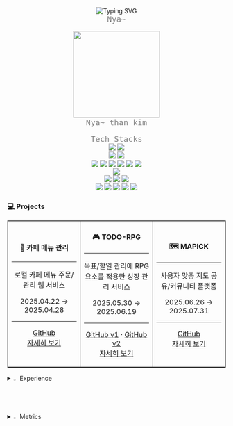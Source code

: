 <div align="center">
  <img src="https://readme-typing-svg.demolab.com?font=Bitcount+Grid+Double&size=30&pause=1000&color=F7526F&background=FFF5E600&center=true&multiline=true&random=true&width=442&height=64&lines=Welcome+nathan`s+World" alt="Typing SVG" />
</div>


<div align="center">
  <code style="color: gray; font-size: 18px;">Nya~</code>
</div><br>

<div align="center">
  <img src="https://github.com/user-attachments/assets/d6976600-796b-4c6c-bcd0-2a2761313bf1" width="200"/>
</div>

<div align="center">
  <code style="color: gray; font-size: 18px;">Nya~ than kim</code>
</div><br>

<div align="center">
  <code style="color: gray; font-size: 18px;">Tech Stacks</code>
</div>

<div align="center">
  <img src="https://img.shields.io/badge/Java-007396?style=plastic&logo=OpenJDK&logoColor=white"/> 
  <img src="https://img.shields.io/badge/JavaScript-F7DF1E?style=plastic&logo=JavaScript&logoColor=black"/>
  <br>
  <img src="https://img.shields.io/badge/Spring-6DB33F?style=plastic&logo=Spring&logoColor=white"/> 
  <img src="https://img.shields.io/badge/Spring_Boot-6DB33F?style=plastic&logo=Spring&logoColor=white"/> 
  <br>
  <img src="https://img.shields.io/badge/MyBatis-005B9F?style=plastic"/> 
  <img src="https://img.shields.io/badge/JPA--Hibernate-59666C?style=plastic&logo=Hibernate&logoColor=white"/> 
  <img src="https://img.shields.io/badge/Lombok-FF6F00?style=plastic&logo=Lombok&logoColor=white"/> 
  <img src="https://img.shields.io/badge/Logback-DC382D?style=plastic"/> 
  <img src="https://img.shields.io/badge/SLF4J-FF9900?style=plastic"/> 
  <img src="https://img.shields.io/badge/Swagger-85EA2D?style=plastic&logo=Swagger&logoColor=white"/>
  <br>
  <img src="https://img.shields.io/badge/MySQL-4479A1?style=plastic&logo=MySQL&logoColor=white"/> 
  <br>
  <img src="https://img.shields.io/badge/Docker-2496ED?style=plastic&logo=Docker&logoColor=white"/> 
  <img src="https://img.shields.io/badge/GCP-4285F4?style=plastic&logo=googlecloud&logoColor=white"/> 
  <img src="https://img.shields.io/badge/GitHub_Actions-2088FF?style=plastic&logo=githubactions&logoColor=white"/> 
  <br>
  <img src="https://img.shields.io/badge/IntelliJ_IDEA-000000?style=plastic&logo=intellijidea&logoColor=white"/> 
  <img src="https://img.shields.io/badge/Eclipse-2C2255?style=plastic&logo=eclipseide&logoColor=white"/> 
  <img src="https://img.shields.io/badge/Postman-FF6C37?style=plastic&logo=Postman&logoColor=white"/> 
  <img src="https://img.shields.io/badge/DBeaver-372923?style=plastic"/> 
  <img src="https://img.shields.io/badge/Git-FF5722?style=plastic&logo=git&logoColor=white"/> 
  <br>
</div>


<h3>💻 Projects</h3>

<table border="1" cellspacing="0" cellpadding="10">
  <tr>
    <!-- 카드 1 -->
    <td align="center" width="300">
      <h4>🍵 카페 메뉴 관리</h4>
      <hr>
      <p>로컬 카페 메뉴 주문/관리 웹 서비스</p>
      <p>2025.04.22 → 2025.04.28</p>
      <hr>
      <p>
        <a href="https://github.com/prgrms-be-devcourse/NBE5-6-1-Team03">GitHub</a><br>
        <a href="https://github.com/nathan960307/project-readme/tree/main/cafe-menu">자세히 보기</a>
      </p>
    </td>
    <!-- 카드 2 -->
    <td align="center" width="300">
      <h4>🎮 TODO-RPG</h4>
      <hr>
      <p>목표/할일 관리에 RPG 요소를 적용한 성장 관리 서비스</p>
      <p>2025.05.30 → 2025.06.19</p>
      <hr>
      <p>
        <a href="https://github.com/prgrms-be-devcourse/NBE5-6-2-Team04">GitHub v1</a> · 
        <a href="https://github.com/prgrms-be-devcourse/NBE5-6-3-Team04">GitHub v2</a><br>
        <a href="https://github.com/nathan960307/project-readme/tree/main/todo-rpg">자세히 보기</a>
      </p>
    </td>
    <!-- 카드 3 -->
    <td align="center" width="300">
      <h4>🗺 MAPICK</h4>
      <hr>
      <p>사용자 맞춤 지도 공유/커뮤니티 플랫폼</p>
      <p>2025.06.26 → 2025.07.31</p>
      <hr>
      <p>
        <a href="https://github.com/prgrms-web-devcourse-final-project/WEB5_6_GitSunJaeAb_BE">GitHub</a><br>
        <a href="https://github.com/nathan960307/project-readme/tree/main/mapick">자세히 보기</a>
      </p>
    </td>
  </tr>
</table>


<details>
<summary>
  <img src="https://raw.githubusercontent.com/Tarikul-Islam-Anik/Animated-Fluent-Emojis/master/Emojis/Hand%20gestures/Eyes.png" alt="Eyes" width="2%" /> Experience
</summary><br>
  - Programmers Devcourse 5th – Backend Track (2025.02 ~ 2025.08)  <br>
  - IBM Korea – System Engineer (2020.12 ~ 2024.08)  
</details>

<details>
<summary>
  <img src="https://raw.githubusercontent.com/Tarikul-Islam-Anik/Animated-Fluent-Emojis/master/Emojis/Hand%20gestures/Eyes.png" alt="Eyes" width="2%" /> Metrics
</summary><br>
  <div align="center">
<img src="https://github-readme-stats.vercel.app/api?username=nathan960307&show_icons=true&theme=tokyonight" alt="GitHub Stats" />
<br>
<img src="https://github-readme-stats.vercel.app/api/top-langs/?username=nathan960307&layout=compact&theme=tokyonight" alt="Top Languages" />
<br>
<img src="https://github-readme-streak-stats.herokuapp.com/?user=nathan960307&theme=tokyonight" alt="GitHub Streak" />
  </div>
</details>
